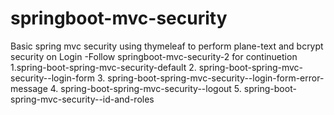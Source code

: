 # springboot-mvc-security
Basic spring mvc security using thymeleaf to perform plane-text and bcrypt security on Login 
-Follow springboot-mvc-security-2 for continuetion 
1.spring-boot-spring-mvc-security-default
2. spring-boot-spring-mvc-security--login-form
3. spring-boot-spring-mvc-security--login-form-error-message
4. spring-boot-spring-mvc-security--logout
5. spring-boot-spring-mvc-security--id-and-roles
